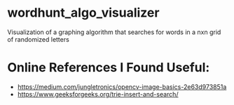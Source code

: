 # wordhunt_algo_visualizer
Visualization of a graphing algorithm that searches for words in a nxn grid of randomized letters 

# Online References I Found Useful:

- https://medium.com/jungletronics/opencv-image-basics-2e63d973851a
- https://www.geeksforgeeks.org/trie-insert-and-search/
